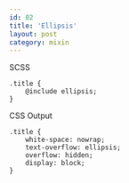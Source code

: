 ```yaml
---
id: 02
title: 'Ellipsis'
layout: post
category: mixin
---
```


SCSS

    .title {
        @include ellipsis;
    }
    
CSS Output

    .title {
        white-space: nowrap;
        text-overflow: ellipsis;
        overflow: hidden;
        display: block;
    }
